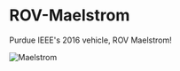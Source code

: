 # ROV-Maelstrom

Purdue IEEE's 2016 vehicle, ROV Maelstrom!

![Maelstrom](https://purdueieee.org/rov/images/ROVMaelstrom.jpg)